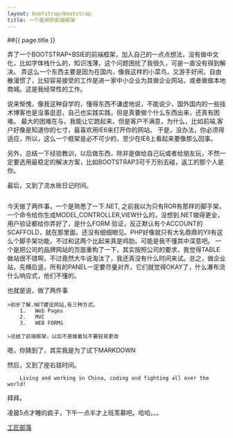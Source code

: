 ```yaml
---
layout: bootstrap/bootstrap
title: 一个能用的前端框架
---
```


##{{ page.title }}

弄了一个BOOTSTRAP+BSIE的前端框架，加入自己的一点点想法，没有做中文化，比如字体栈什么的，知识浅薄，这个问题困扰了我很久，可是一直没有得到解决。
弄这么一个东西主要是因为在国内，像我这样的小菜鸟，又游手好闲，自由散漫惯了，比较容易接受的工作是进一家中小企业为其做企业网站，或者做做本地商城。这是我经常性的工作。

说来惭愧，像我这种自学的，懂得东西不谦虚地说，不能说少，国外国内的一些技术博客也是没事逛逛，自己也实践实践，但是真要做个什么东西出来，还真有困难。
最大的困难在与，我能让它跑起来，但是客户不满意，为什么，比如前端,客户好像是知道你的七寸，最喜欢用IE6来打开你的网站。
于是，没办法，你必须得适应，所以，这么一个框架是必不可少的，至少在IE6上看起来要像那么回事。

另外，总结一下经验教训，以后做东西，除非是做给自己玩或者给朋友玩，不然一定要选用最稳定的解决方案，比如BOOTSTRAP3可千万别去碰，返工的那个人是你。

最后，又到了流水账日记时间。


<img data-src="holder.js/1170x300" alt="" />

今天做了两件事，一个是熟悉了一下.NET, 之前我以为只有ROR有那样的脚手架，一个命令给你生成MODEL,CONTROLLER,VIEW什么的，没想到.NET做得更全，用户验证都给你弄好了，是什么FORM 验证，反正默认有个ACCOUNT的SCAFFOLD，就在那里面，还没有细细眼见。PHP好像就只有大名鼎鼎的YII有这么个脚手架功能，不过和这两个比起来真是鸡肋。可能是我不懂其中深意吧。
一个是把公司的品牌网站的页面重构了一下，其实按照公司的要求，我觉得TABLE做站很不错啊，不过竟然大牛说淘汰了，我还真没有什么时间来试。总之，做企业站，先横后竖，所有的PANEL一定要尽量对齐，它们就觉得OKAY了，什么瀑布流什么响应式，他们不懂的。

也就是说，做了两件事

	>初步了解.NET建设网站,有三种方式。
		1.   Web Pages
		2.   MVC
		3.   WEB FORMS

	>总结了前端框架，以后不是做着玩不要轻易更改

嗯，你猜到了，其实我是为了试下MARKDOWN

然后，又到了座右铭时间。

		Living and working in China, coding and fighting all over the world!

拜拜。

凌晨5点才睡的疯子，下午一点半才上班羡慕吧。哈哈。。。

[工匠部落](http://www.iartisan.me)
